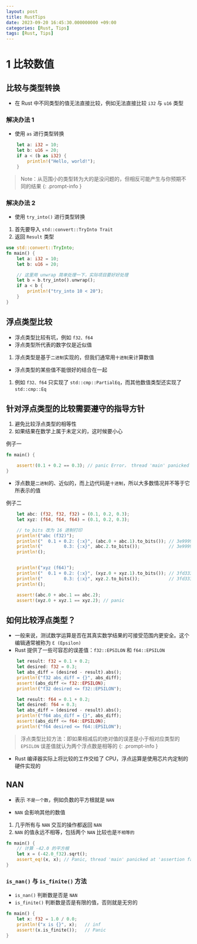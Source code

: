 ```yaml
---
layout: post
title: RustTips
date: 2023-09-20 16:45:30.000000000 +09:00
categories: [Rust, Tips]
tags: [Rust, Tips]
---
```



# 1 比较数值

## 比较与类型转换
* 在 Rust 中不同类型的值无法直接比较，例如无法直接比较 `i32` 与 `u16` 类型

### 解决办法 1
* 使用 `as` 进行类型转换

```rust
    let a: i32 = 10;
    let b: u16 = 20;
    if a < (b as i32) {
        println!("Hello, world!");
    }
```

> Note：从范围小的类型转为大的是没问题的，但相反可能产生与你预期不同的结果
{: .prompt-info }


### 解决办法 2
* 使用 `try_into()` 进行类型转换

1. 首先要导入 `std::convert::TryInto Trait`
2. 返回 `Result` 类型 

```rust
use std::convert::TryInto;
fn main() {
    let a: i32 = 10;
    let b: u16 = 20;

    // 这里用 unwrap 简单处理一下，实际项目要好好处理
    let b = b.try_into().unwrap();
    if a < b {
        println!("try_into 10 < 20");
    }
}
```


## 浮点类型比较
* 浮点类型比较有坑，例如 `f32、f64`
* 浮点类型所代表的数字仅是近似值
1. 浮点类型是基于`二进制`实现的，但我们通常用`十进制`来计算数值
* 浮点类型的某些值不能很好的结合在一起
1. 例如 `f32、f64` 只实现了 `std::cmp::PartialEq`，而其他数值类型还实现了 `std::cmp::Eq`

## 针对浮点类型的比较需要遵守的指导方针
1. 避免比较浮点类型的相等性
2. 如果结果在数学上属于未定义的，这时候要小心


例子一

```rust
fn main() {

    assert!(0.1 + 0.2 == 0.3); // panic Error， thread 'main' panicked at 'assertion failed: 0.1 + 0.2 == 0.3'
}
```

* 浮点数是`二进制`的、近似的，而上边代码是`十进制`，所以大多数情况并不等于它所表示的值

例子二

```rust
    let abc: (f32, f32, f32) = (0.1, 0.2, 0.3);
    let xyz: (f64, f64, f64) = (0.1, 0.2, 0.3);

    // to_bits 改为 16 进制打印
    println!("abc (f32)");
    println!("  0.1 + 0.2: {:x}", (abc.0 + abc.1).to_bits()); // 3e99999a
    println!("        0.3: {:x}", abc.2.to_bits());           // 3e99999a
    println!();


    println!("xyz (f64)");
    println!("  0.1 + 0.2: {:x}", (xyz.0 + xyz.1).to_bits()); // 3fd3333333333334
    println!("        0.3: {:x}", xyz.2.to_bits());           // 3fd3333333333333
    println!();

    assert!(abc.0 + abc.1 == abc.2);
    assert!(xyz.0 + xyz.1 == xyz.2); // panic 
```

## 如何比较浮点类型？
* 一般来说，测试数学运算是否在其真实数学结果的可接受范围内更安全。这个编辑通常被称为 `Ɛ (Epsilon)`
* Rust 提供了一些可容忍的误差值：`f32::EPSILON` 和 `f64::EPSILON`

```rust
    let result: f32 = 0.1 + 0.2;
    let desired: f32 = 0.3;
    let abs_diff = (desired - result).abs();
    println!("f32 abs_diff = {}", abs_diff);
    assert!(abs_diff <= f32::EPSILON);
    println!("f32 desired <= f32::EPSILON");

    let result: f64 = 0.1 + 0.2;
    let desired: f64 = 0.3;
    let abs_diff = (desired - result).abs();
    println!("f64 abs_diff = {}", abs_diff);
    assert!(abs_diff <= f64::EPSILON);
    println!("f64 desired <= f64::EPSILON");
```

> 浮点类型比较方法：即如果相减后的绝对值的误差是小于相对应类型的 `EPSILON` 误差值就认为两个浮点数是相等的
{: .prompt-info }


* Rust 编译器实际上将比较的工作交给了 CPU，浮点运算是使用芯片内定制的硬件实现的

## NAN
* 表示 `不是一个数`，例如负数的平方根就是 `NAN`

* `NAN` 会影响其他的数值
1. 几乎所有与 `NAN` 交互的操作都返回 `NAN`
2. `NAN` 的值永远不相等，包括两个 `NAN` 比较也是`不相等的`

```rust
fn main() {
    // 计算 -42.0 的平方根
    let x = (-42.0_f32).sqrt();
    assert_eq!(x, x); // Panic, thread 'main' panicked at 'assertion failed: `(left == right)`
}
```

### `is_nan()` 与 `is_finite()` 方法
* `is_nan()` 判断数是否是 `NAN`
* `is_finite()` 判断数是否是有限的值，否则就是无穷的

```rust
fn main() {
    let x: f32 = 1.0 / 0.0;
    println!("x is {}", x);   // inf
    assert!(x.is_finite());   // Panic
}
```
